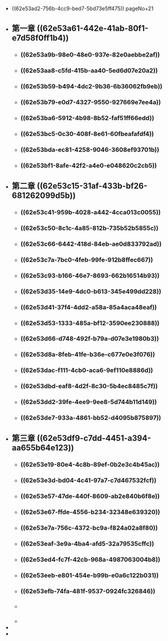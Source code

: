 - ((62e53ad2-756b-4cc9-bed7-5bd73e5ff475))  pageNo+21
- ## 第一章 ((62e53a61-442e-41ab-80f1-e7d58f0ff1b4))
	- ### ((62e53a9b-98e0-48e0-937e-82e0aebbe2af))
	- ### ((62e53aa8-c5fd-415b-aa40-5ed6d07e20a2))
	- ### ((62e53b59-b494-4dc2-9b36-6b36062fb9eb))
	- ### ((62e53b79-e0d7-4327-9550-927669e7ee4a))
	- ### ((62e53ba6-5912-4b98-8b52-faf51ff66edd))
	- ### ((62e53bc5-0c30-408f-8e61-60fbeafafdf4))
	- ### ((62e53bda-ec81-4258-9046-3608ef93701b))
	- ### ((62e53bf1-8afe-42f2-a4e0-e048620c2cb5))
- ## 第二章 ((62e53c15-31af-433b-bf26-681262099d5b))
	- ### ((62e53c41-959b-4028-a442-4cca013c0055))
	- ### ((62e53c50-8c1c-4a85-812b-735b52b5855c))
	- ### ((62e53c66-6442-418d-84eb-ae0d833792ad))
	- ### ((62e53c7a-7bc0-4feb-99fe-912b8ffec667))
	- ### ((62e53c93-b166-46e7-8693-662b16514b93))
	- ### ((62e53d35-14e9-4dc0-b613-345e499dd228))
	- ### ((62e53d41-37f4-4dd2-a58a-85a4aca48eaf))
	- ### ((62e53d53-1333-485a-bf12-3590ee230888))
	- ### ((62e53d66-d748-492f-b79a-d07e3e1980b3))
	- ### ((62e53d8a-8feb-41fe-b36e-c677e0e3f076))
	- ### ((62e53dac-f111-4cb0-aca6-9ef110e8886d))
	- ### ((62e53dbd-eaf8-4d2f-8c30-5b4ec8485c7f))
	- ### ((62e53dd2-39fe-4ee9-9ee8-5d744b11d149))
	- ### ((62e53de7-933a-4861-bb52-d4095b875897))
- ## 第三章 ((62e53df9-c7dd-4451-a394-aa655b64e123))
	- ### ((62e53e19-80e4-4c8b-89ef-0b2e3c4b45ac))
	- ### ((62e53e3d-bd04-4c41-97a7-c7d467532fcf))
	- ### ((62e53e57-47de-440f-8609-ab2e840b6f8e))
	- ### ((62e53e67-ffde-4556-b234-32348e639320))
	- ### ((62e53e7a-756c-4372-bc9a-f824a02a8f80))
	- ### ((62e53eaf-3e9a-4ba4-afd5-32a79535cffc))
	- ### ((62e53ed4-fc7f-42cb-968a-4987063004b8))
	- ### ((62e53eeb-e801-454e-b99b-e0a6c122b031))
	- ### ((62e53efb-74fa-481f-9537-0924fc326846))
	- ###
	-
-
-